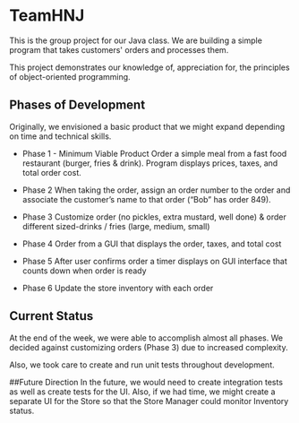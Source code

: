 # TeamHNJ

This is the group project for our Java class. We are building a simple program that takes customers' orders and processes them.

This project demonstrates our knowledge of, appreciation for, the principles of object-oriented programming.

## Phases of Development

Originally, we envisioned a basic product that we might expand depending on time and technical skills.

- Phase 1 - Minimum Viable Product
Order a simple meal from a fast food restaurant (burger, fries & drink). Program displays prices, taxes, and total order cost. 

- Phase 2
When taking the order, assign an order number to the order and associate the customer’s name to that order (“Bob” has order 849). 

- Phase 3
Customize order (no pickles, extra mustard, well done) & order different sized-drinks / fries (large, medium, small) 

- Phase 4
Order from a GUI that displays the order, taxes, and total cost 

- Phase 5
After user confirms order a timer displays on GUI interface that counts down when order is ready 

- Phase 6
Update the store inventory with each order 

## Current Status
At the end of the week, we were able to accomplish almost all phases. We decided against customizing orders (Phase 3) due to increased complexity. 

Also, we took care to create and run unit tests throughout development. 

##Future Direction
In the future, we would need to create integration tests as well as create tests for the UI. Also, if we had time, we might create a separate UI for the Store so that the Store Manager could monitor Inventory status.
